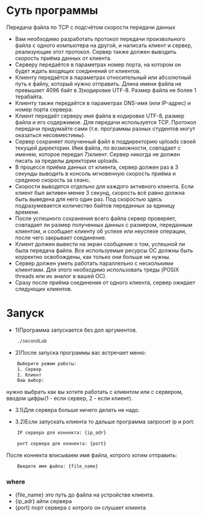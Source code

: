 # Суть программы

Передача файла по TCP с подсчётом скорости передачи данных
- Вам необходимо разработать протокол передачи произвольного файла с одного компьютера на другой, и написать клиент и сервер, реализующие этот протокол. Сервер также должен выводить скорость приёма данных от клиента.
- Серверу передаётся в параметрах номер порта, на котором он будет ждать входящих соединений от клиентов.
- Клиенту передаётся в параметрах относительный или абсолютный путь к файлу, который нужно отправить. Длина имени файла не превышает 4096 байт в 3)кодировке UTF-8. Размер файла не более 1 терабайта.
- Клиенту также передаётся в параметрах DNS-имя (или IP-адрес) и номер порта сервера.
- Клиент передаёт серверу имя файла в кодировке UTF-8, размер файла и его содержимое. Для передачи используется TCP. Протокол передачи придумайте сами (т.е. программы разных студентов могут оказаться несовместимы).
- Сервер сохраняет полученный файл в поддиректорию uploads своей текущей директории. Имя файла, по возможности, совпадает с именем, которое передал 7)клиент. Сервер никогда не должен писать за пределы директории uploads.
- В процессе приёма данных от клиента, сервер должен раз в 3 секунды выводить в консоль мгновенную скорость приёма и среднюю скорость за сеанс. 
- Скорости выводятся отдельно для каждого активного клиента. Если клиент был активен менее 3 секунд, скорость всё равно должна быть выведена для него один раз. Под скоростью здесь подразумевается количество байтов переданных за единицу времени.
- После успешного сохранения всего файла сервер проверяет, совпадает ли размер полученных данных с размером, переданным клиентом, и сообщает клиенту об успехе или неуспехе операции, после чего закрывает соединение.
- Клиент должен вывести на экран сообщение о том, успешной ли была передача файла.
Все используемые ресурсы ОС должны быть корректно освобождены, как только они больше не нужны.
- Сервер должен уметь работать параллельно с несколькими клиентами. Для этого необходимо использовать треды (POSIX threads или их аналог в вашей ОС). 
- Сразу после приёма соединения от одного клиента, сервер ожидает следующих клиентов.

# Запуск

- 1)Программа запускается без доп аргументов.
``` bash
    ./secondLab
```
- 2)После запуска программы вас встречает меню:
``` bash
    Выберите режим работы:
    1. Сервер
    2. Клиент
    Ваш выбор: 
```
 нужно выбрать как вы хотите работать с клиентом или с сервером, вводом цифры(1 - если сервер, 2 - если клиент).

- 3.1)Для сервера больше ничего делать не надо.

- 3.2)Если запускать клиента то дальше программа запросит ip и port:
``` bash
    IP сервера для коннекта: {ip_adr}
```
``` bash
    port сервера для коннекта: {port}
```
После коннекта вписываем имя файла, котрого хотим отправить:
``` bash
    Введите имя файла: {file_name}
```

### where 
- {file_name} это путь до файла на устройстве клиента.
- {ip_adr} айпи сервера
- {port} порт сервера с котрого он слушает клиента